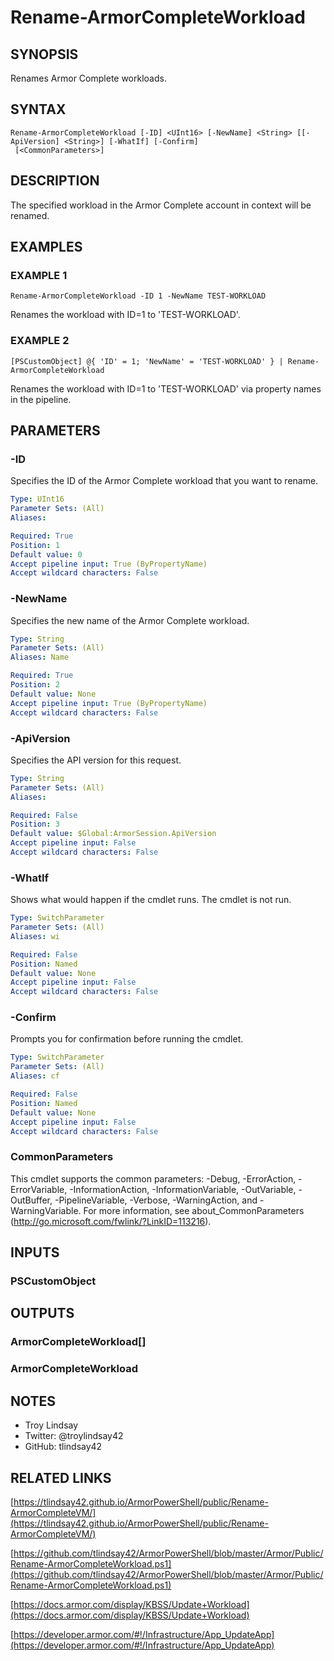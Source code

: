 # Rename-ArmorCompleteWorkload

## SYNOPSIS
Renames Armor Complete workloads.

## SYNTAX

```
Rename-ArmorCompleteWorkload [-ID] <UInt16> [-NewName] <String> [[-ApiVersion] <String>] [-WhatIf] [-Confirm]
 [<CommonParameters>]
```

## DESCRIPTION
The specified workload in the Armor Complete account in context will be
renamed.

## EXAMPLES

### EXAMPLE 1
```
Rename-ArmorCompleteWorkload -ID 1 -NewName TEST-WORKLOAD
```

Renames the workload with ID=1 to 'TEST-WORKLOAD'.

### EXAMPLE 2
```
[PSCustomObject] @{ 'ID' = 1; 'NewName' = 'TEST-WORKLOAD' } | Rename-ArmorCompleteWorkload
```

Renames the workload with ID=1 to 'TEST-WORKLOAD' via property names in the
pipeline.

## PARAMETERS

### -ID
Specifies the ID of the Armor Complete workload that you want to rename.

```yaml
Type: UInt16
Parameter Sets: (All)
Aliases:

Required: True
Position: 1
Default value: 0
Accept pipeline input: True (ByPropertyName)
Accept wildcard characters: False
```

### -NewName
Specifies the new name of the Armor Complete workload.

```yaml
Type: String
Parameter Sets: (All)
Aliases: Name

Required: True
Position: 2
Default value: None
Accept pipeline input: True (ByPropertyName)
Accept wildcard characters: False
```

### -ApiVersion
Specifies the API version for this request.

```yaml
Type: String
Parameter Sets: (All)
Aliases:

Required: False
Position: 3
Default value: $Global:ArmorSession.ApiVersion
Accept pipeline input: False
Accept wildcard characters: False
```

### -WhatIf
Shows what would happen if the cmdlet runs.
The cmdlet is not run.

```yaml
Type: SwitchParameter
Parameter Sets: (All)
Aliases: wi

Required: False
Position: Named
Default value: None
Accept pipeline input: False
Accept wildcard characters: False
```

### -Confirm
Prompts you for confirmation before running the cmdlet.

```yaml
Type: SwitchParameter
Parameter Sets: (All)
Aliases: cf

Required: False
Position: Named
Default value: None
Accept pipeline input: False
Accept wildcard characters: False
```

### CommonParameters
This cmdlet supports the common parameters: -Debug, -ErrorAction, -ErrorVariable, -InformationAction, -InformationVariable, -OutVariable, -OutBuffer, -PipelineVariable, -Verbose, -WarningAction, and -WarningVariable.
For more information, see about_CommonParameters (http://go.microsoft.com/fwlink/?LinkID=113216).

## INPUTS

### PSCustomObject

## OUTPUTS

### ArmorCompleteWorkload[]

### ArmorCompleteWorkload

## NOTES
- Troy Lindsay
- Twitter: @troylindsay42
- GitHub: tlindsay42

## RELATED LINKS

[https://tlindsay42.github.io/ArmorPowerShell/public/Rename-ArmorCompleteVM/](https://tlindsay42.github.io/ArmorPowerShell/public/Rename-ArmorCompleteVM/)

[https://github.com/tlindsay42/ArmorPowerShell/blob/master/Armor/Public/Rename-ArmorCompleteWorkload.ps1](https://github.com/tlindsay42/ArmorPowerShell/blob/master/Armor/Public/Rename-ArmorCompleteWorkload.ps1)

[https://docs.armor.com/display/KBSS/Update+Workload](https://docs.armor.com/display/KBSS/Update+Workload)

[https://developer.armor.com/#!/Infrastructure/App_UpdateApp](https://developer.armor.com/#!/Infrastructure/App_UpdateApp)

